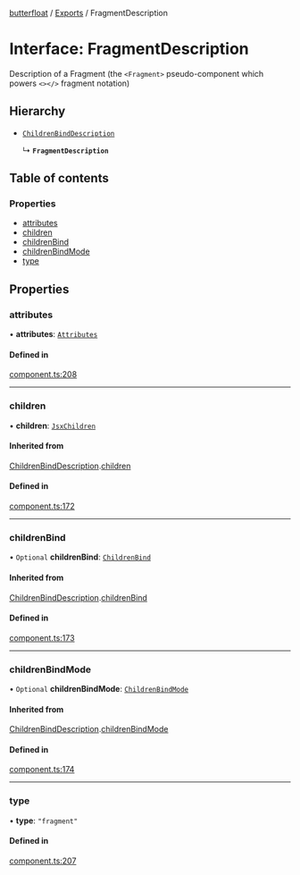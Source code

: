 [butterfloat](../README.md) / [Exports](../modules.md) / FragmentDescription

# Interface: FragmentDescription

Description of a Fragment (the `<Fragment>` pseudo-component which powers `<></>` fragment notation)

## Hierarchy

- [`ChildrenBindDescription`](ChildrenBindDescription.md)

  ↳ **`FragmentDescription`**

## Table of contents

### Properties

- [attributes](FragmentDescription.md#attributes)
- [children](FragmentDescription.md#children)
- [childrenBind](FragmentDescription.md#childrenbind)
- [childrenBindMode](FragmentDescription.md#childrenbindmode)
- [type](FragmentDescription.md#type)

## Properties

### attributes

• **attributes**: [`Attributes`](../modules.md#attributes)

#### Defined in

[component.ts:208](https://github.com/WorldMaker/butterfloat/blob/51a08e2/component.ts#L208)

___

### children

• **children**: [`JsxChildren`](../modules.md#jsxchildren)

#### Inherited from

[ChildrenBindDescription](ChildrenBindDescription.md).[children](ChildrenBindDescription.md#children)

#### Defined in

[component.ts:172](https://github.com/WorldMaker/butterfloat/blob/51a08e2/component.ts#L172)

___

### childrenBind

• `Optional` **childrenBind**: [`ChildrenBind`](../modules.md#childrenbind)

#### Inherited from

[ChildrenBindDescription](ChildrenBindDescription.md).[childrenBind](ChildrenBindDescription.md#childrenbind)

#### Defined in

[component.ts:173](https://github.com/WorldMaker/butterfloat/blob/51a08e2/component.ts#L173)

___

### childrenBindMode

• `Optional` **childrenBindMode**: [`ChildrenBindMode`](../modules.md#childrenbindmode)

#### Inherited from

[ChildrenBindDescription](ChildrenBindDescription.md).[childrenBindMode](ChildrenBindDescription.md#childrenbindmode)

#### Defined in

[component.ts:174](https://github.com/WorldMaker/butterfloat/blob/51a08e2/component.ts#L174)

___

### type

• **type**: ``"fragment"``

#### Defined in

[component.ts:207](https://github.com/WorldMaker/butterfloat/blob/51a08e2/component.ts#L207)
